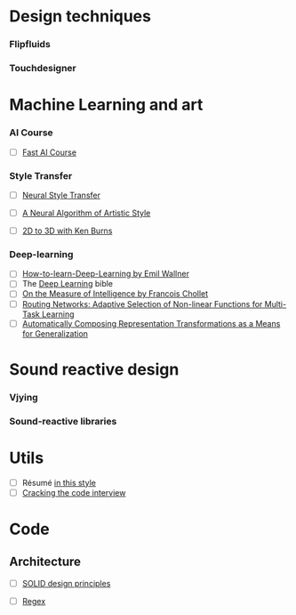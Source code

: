 # Design techniques

### Flipfluids

### Touchdesigner

# Machine Learning and art
### AI Course
- [ ] [Fast AI Course](https://course.fast.ai/)

### Style Transfer
- [ ] [Neural Style Transfer](https://medium.com/tensorflow/neural-style-transfer-creating-art-with-deep-learning-using-tf-keras-and-eager-execution-7d541ac31398)

- [ ] [A Neural Algorithm of Artistic Style](https://arxiv.org/pdf/1508.06576.pdf)


- [ ] [2D to 3D with Ken Burns](http://sniklaus.com/papers/kenburns)
### Deep-learning
- [ ] [How-to-learn-Deep-Learning by Emil Wallner](https://github.com/emilwallner/How-to-learn-Deep-Learning)
- [ ] The [Deep Learning](https://www.deeplearningbook.org/) bible
- [ ] [On the Measure of Intelligence by Francois Chollet](https://arxiv.org/pdf/1911.01547.pdf)
- [ ] [Routing Networks: Adaptive Selection of Non-linear Functions for Multi-Task Learning](https://arxiv.org/abs/1711.01239)
- [ ] [Automatically Composing Representation Transformations as a Means for Generalization](https://arxiv.org/abs/1807.04640)

# Sound reactive design
### Vjying

### Sound-reactive libraries

# Utils

- [ ] Résumé [in this style](https://github.com/emilwallner/Emil-Wallner-LinkedIn-Resume)
- [ ] [Cracking the code interview](http://www.crackingthecodinginterview.com/)

# Code

## Architecture
- [ ] [SOLID design principles](https://www.youtube.com/watch?v=rtmFCcjEgEw)
* [ ] [Regex](https://regexr.com/)